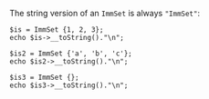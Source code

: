 The string version of an `ImmSet` is always `"ImmSet"`:

```basic-usage.php
$is = ImmSet {1, 2, 3};
echo $is->__toString()."\n";

$is2 = ImmSet {'a', 'b', 'c'};
echo $is2->__toString()."\n";

$is3 = ImmSet {};
echo $is3->__toString()."\n";
```
